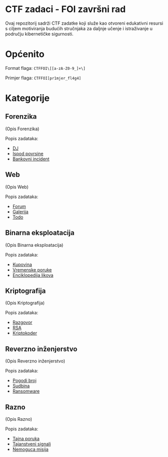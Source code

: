 # CTF zadaci - FOI završni rad
Ovaj repozitorij sadrži CTF zadatke koji služe kao otvoreni edukativni resursi s ciljem motiviranja budućih stručnjaka za daljnje učenje i istraživanje u području kibernetičke sigurnosti.

# Općenito

Format flaga: ```CTFFOI\[[a-zA-Z0-9_]+\]```

Primjer flaga: ```CTFFOI[pr1mjer_fl4g4]```


# Kategorije

## Forenzika
(Opis Forenzika)

Popis zadataka:
- [DJ](https://github.com/fnovak22/ctf-zavrsni/tree/main/Zadaci/Forenzika/DJ)
- [Ispod povrsine](https://github.com/fnovak22/ctf-zavrsni/tree/main/Zadaci/Forenzika/Ispod%20povrsine)
- [Bankovni incident](https://github.com/fnovak22/ctf-zavrsni/tree/main/Zadaci/Forenzika/Bankovni%20incident)

## Web
(Opis Web)

Popis zadataka:
- [Forum](https://github.com/fnovak22/ctf-zavrsni/tree/main/Zadaci/Web%20eksploatacija/Forum)
- [Galerija](https://github.com/fnovak22/ctf-zavrsni/tree/main/Zadaci/Web%20eksploatacija/Galerija)
- [Todo](https://github.com/fnovak22/ctf-zavrsni/tree/main/Zadaci/Web%20eksploatacija/Todo)

## Binarna eksploatacija
(Opis Binarna eksploatacija)

Popis zadataka:
- [Kupovina](https://github.com/fnovak22/ctf-zavrsni/tree/main/Zadaci/Binarna%20eksploatacija/Kupovina)
- [Vremenske poruke](https://github.com/fnovak22/ctf-zavrsni/tree/main/Zadaci/Binarna%20eksploatacija/Vremenske%20poruke)
- [Enciklopedija likova](https://github.com/fnovak22/ctf-zavrsni/tree/main/Zadaci/Binarna%20eksploatacija/Enciklopedija%20likova)

## Kriptografija
(Opis Kriptografija)

Popis zadataka:
- [Razgovor](https://github.com/fnovak22/ctf-zavrsni/tree/main/Zadaci/Kriptografija/Razgovor)
- [RSA](https://github.com/fnovak22/ctf-zavrsni/tree/main/Zadaci/Kriptografija/RSA)
- [Kriptokoder](https://github.com/fnovak22/ctf-zavrsni/tree/main/Zadaci/Kriptografija/Kriptokoder)

## Reverzno inženjerstvo
(Opis Reverzno inženjerstvo)

Popis zadataka:
- [Pogodi broj](https://github.com/fnovak22/ctf-zavrsni/tree/main/Zadaci/Reverzno%20in%C5%BEenjerstvo/Pogodi%20broj)
- [Sudbina](https://github.com/fnovak22/ctf-zavrsni/tree/main/Zadaci/Reverzno%20in%C5%BEenjerstvo/Sudbina)
- [Ransomware](https://github.com/fnovak22/ctf-zavrsni/tree/main/Zadaci/Reverzno%20in%C5%BEenjerstvo/Ransomware)

## Razno
(Opis Razno)

Popis zadataka:
- [Tajna poruka](https://github.com/fnovak22/ctf-zavrsni/tree/main/Zadaci/Misc/Tajna%20poruka)
- [Tajanstveni signali](https://github.com/fnovak22/ctf-zavrsni/tree/main/Zadaci/Misc/Tajanstveni%20signali)
- [Nemoguca misija](https://github.com/fnovak22/ctf-zavrsni/tree/main/Zadaci/Misc/Nemoguca%20misija)



